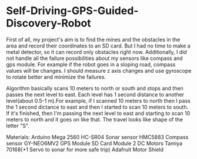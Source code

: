 # Self-Driving-GPS-Guided-Discovery-Robot
  First of all, my project's aim is to find the mines and the obstacles in the area and record their coordinates to an SD card. But I had no time to make a metal detector, so it can record only obstacles right now. Additionally, I did not handle all the failure possibilities about my sensors like compass and gps module. For example if the robot goes in a sloping road, compass values will be changes. I should measure z axis changes and use gyroscope to rotate better and minimize the failures.

  Algorithm basically scans 10 meters to north or south and stops and then passes the next level to east. Each level has 1 second distance to another level(about 0.5-1 m).For example, if I scanned 10 meters to north then I pass the 1 second dictance to east and then I started to scan 10 meters to south. If it's finished, then I'm passing the next level to east and starting to scan 10 meters to north and it goes on like that. The travel looks like shape of the letter "S".
  
Materials:
Arduino Mega 2560
HC-SR04 Sonar sensor
HMC5883 Compass sensor
GY-NEO6MV2 GPS Module
SD Card Module
2 DC Motors Tamiya 70168(+1 Servo to sonar for more safe trip)
Adafruit Motor Shield
